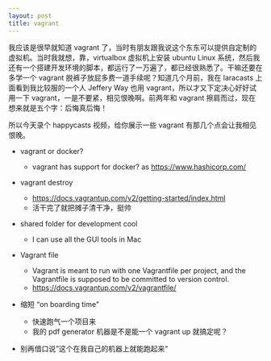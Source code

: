 ```yaml
---
layout: post
title: vagrant
---
```


我应该是很早就知道 vagrant 了，当时有朋友跟我说这个东东可以提供自定制的虚拟机。当时我就想，靠，virtualbox 虚拟机上安装 ubuntu Linux 系统，然后我还有一个搭建开发环境的脚本，都运行了一万遍了，都已经很熟悉了。干嘛还要在多学一个 vagrant 脱裤子放屁多费一道手续呢？知道几个月前，我在 laracasts 上面看到我比较服的一个人 Jeffery Way 也用 vagrant，所以才又下定决心好好试用一下 vagrant，一是不要紧，相见恨晚啊。前两年和 vagrant 擦肩而过，现在想来就是五个字：后悔真后悔！

所以今天录个 happycasts 视频，给你展示一些 vagrant 有那几个点会让我相见恨晚。

- vagrant or docker?
  - vagrant has support for docker? as https://www.hashicorp.com/

- vagrant destroy
  - https://docs.vagrantup.com/v2/getting-started/index.html
  - 活干完了就把摊子清干净，挺帅

- shared folder for development cool
  - I can use all the GUI tools in Mac

- Vagrant file
  - Vagrant is meant to run with one Vagrantfile per project, and the Vagrantfile is supposed to be committed to version control.
  - https://docs.vagrantup.com/v2/vagrantfile/

- 缩短 “on boarding time"
  - 快速跑气一个项目来
  - 我的 pdf generator 机器是不是能一个 vagrant up 就搞定呢？

- 别再借口说”这个在我自己的机器上就能跑起来“
